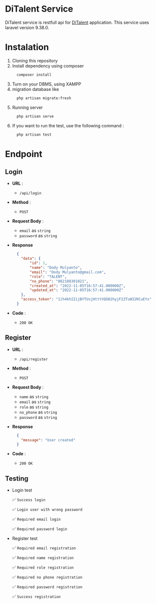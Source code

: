 # **DiTalent Service**


DiTalent service is restfull api for [DiTalent]('https://github.com/rezacahyono/DiTalentApp') application. 
This service uses laravel version 9.38.0.

# Instalation

1. Cloning this repository
2. Install dependency using composer 
    ```cmd
      composer install
    ```
3. Turn on your DBMS, using XAMPP
4. migration database like 
    ```cmd
      php artisan migrate:fresh
    ```
5. Running server
    ```cmd
      php artisan serve
    ```
6. If you want to run the test, use the following command :
    ```cmd
      php artisan test
    ```
# Endpoint
## **Login**
+ **URL** :
  + `/api/login`

+ **Method** : 
  + `POST`

+ **Request Body** : 
  + `email` as `string`
  + `password` as `string`

+ **Response**
  ```json
    {
      "data": {
          "id": 1,
          "name": "Dody Mulyanto",
          "email": "Dody Mulyanto@gmail.com",
          "role": "TALENT",
          "no_phone": "082188391021",
          "created_at": "2022-11-05T16:57:41.000000Z",
          "updated_at": "2022-11-05T16:57:41.000000Z"
      },
      "access_token": "1|h4khIZijBYTUsjHtttVQO82hyjF22TuW32RCuEYx"
    }
  ```
+ **Code** : 
  + `200 OK`


## **Register**
+ **URL** :
  + `/api/register`

+ **Method** : 
  + `POST`

+ **Request Body** : 
  + `name` as `string`
  + `email` as `string`
  + `role` as `string`
  + `no_phone` as `string`
  + `password` as `string`

+ **Response**
  ```json
    {
      "message": "User created"
    }
    ```
+ **Code** : 
  + `200 OK`



## Testing
+ Login test


  :white_check_mark: `Success login`

  :white_check_mark: `Login user with wrong password`

  :white_check_mark: `Required email login`
  
  :white_check_mark: `Required password login`

+ Register test


  :white_check_mark: `Required email registration`

  :white_check_mark: `Required name registration`

  :white_check_mark: `Required role registration`

  :white_check_mark: `Required no phone registration`

  :white_check_mark: `Required password registration`

  :white_check_mark: `Success registration`

